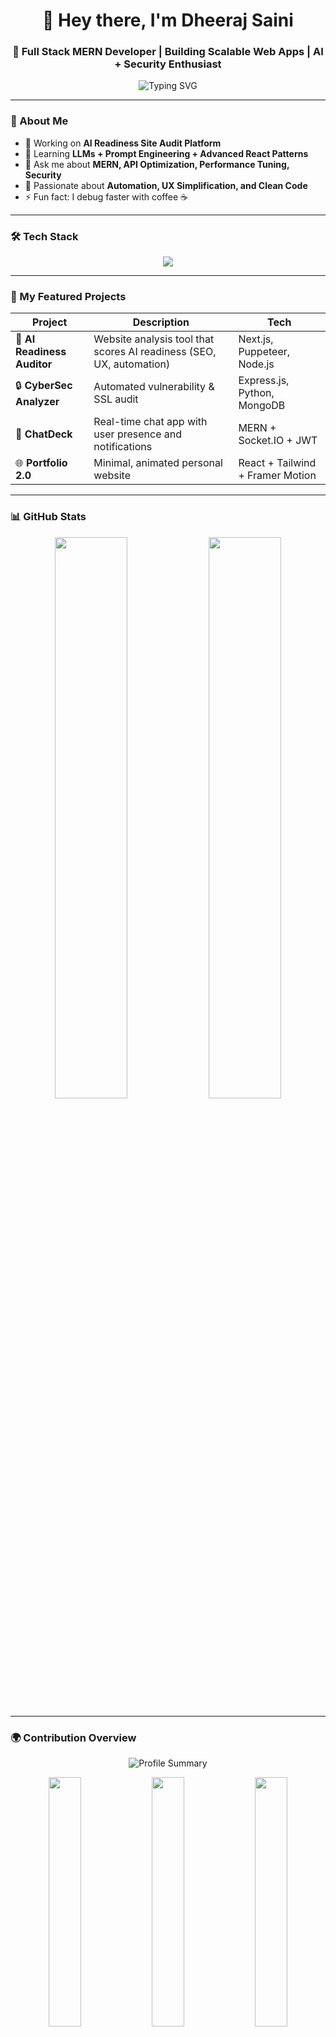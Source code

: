 <!-- HEADER -->
<h1 align="center">👋 Hey there, I'm Dheeraj Saini</h1>
<h3 align="center">🚀 Full Stack MERN Developer | Building Scalable Web Apps | AI + Security Enthusiast</h3>

<!-- Typing Animation -->
<p align="center">
  <img src="https://readme-typing-svg.herokuapp.com?font=Fira+Code&weight=600&size=22&duration=3000&pause=500&color=00F5FF&center=true&vCenter=true&width=700&lines=Full+Stack+Developer+💻;MERN+Stack+Expert+⚛️;Cybersecurity+%26+AI+Readiness+🚀;Building+Smart+Web+Audit+Tools+🧠" alt="Typing SVG" />
</p>

---

### 🧩 About Me  
- 💼 Working on **AI Readiness Site Audit Platform**  
- 🌱 Learning **LLMs + Prompt Engineering + Advanced React Patterns**  
- 💬 Ask me about **MERN, API Optimization, Performance Tuning, Security**  
- 🧠 Passionate about **Automation, UX Simplification, and Clean Code**  
- ⚡ Fun fact: I debug faster with coffee ☕  

---

### 🛠️ Tech Stack  
<p align="center">
  <img src="https://skillicons.dev/icons?i=html,css,js,react,nodejs,express,mongodb,tailwind,git,github,vscode,postman,python" />
</p>

---

### 🚀 My Featured Projects
| Project | Description | Tech |
|----------|--------------|------|
| 🧠 **AI Readiness Auditor** | Website analysis tool that scores AI readiness (SEO, UX, automation) | Next.js, Puppeteer, Node.js |
| 🔒 **CyberSec Analyzer** | Automated vulnerability & SSL audit | Express.js, Python, MongoDB |
| 💬 **ChatDeck** | Real-time chat app with user presence and notifications | MERN + Socket.IO + JWT |
| 🌐 **Portfolio 2.0** | Minimal, animated personal website | React + Tailwind + Framer Motion |

---

### 📊 GitHub Stats  
<p align="center">
  <img width="48%" src="https://github-readme-stats.vercel.app/api?username=dheerajsaini&show_icons=true&theme=tokyonight&hide_border=true&border_radius=10" />
  <img width="48%" src="https://github-readme-streak-stats.herokuapp.com/?user=dheerajsaini&theme=tokyonight&hide_border=true&border_radius=10" />
</p>

---

### 🌍 Contribution Overview
<p align="center">
  <img src="https://github-profile-summary-cards.vercel.app/api/cards/profile-details?username=dheerajsaini&theme=tokyonight" alt="Profile Summary"/>
</p>

<p align="center">
  <img width="32%" src="https://github-profile-summary-cards.vercel.app/api/cards/repos-per-language?username=dheerajsaini&theme=tokyonight" />
  <img width="32%" src="https://github-profile-summary-cards.vercel.app/api/cards/most-commit-language?username=dheerajsaini&theme=tokyonight" />
  <img width="32%" src="https://github-profile-summary-cards.vercel.app/api/cards/stats?username=dheerajsaini&theme=tokyonight" />
</p>

---

### 🏆 GitHub Trophies  
<p align="center">
  <img src="https://github-profile-trophy.vercel.app/?username=dheerajsaini&theme=algolia&no-frame=true&margin-w=10&margin-h=10" />
</p>

---

### ⚡ Activity Graph  
<!-- ⚡ Progressive GitHub Activity Dashboard -->
<div align="center">

<h3>⚡ Developer Progress Dashboard ⚡</h3>

<!-- Graph with glowing animated frame -->

<br><br>

<!-- Performance Metrics -->
<table>
  <tr>
    <th align="center">📈 Metric</th>
    <th align="center">💡 Description</th>
    <th align="center">🔥 Score (0–100)</th>
  </tr>
  <tr>
    <td>⚙️ Commit Frequency</td>
    <td>Consistency in daily coding activity</td>
    <td><b>92/100</b> 🟢</td>
  </tr>
  <tr>
    <td>📊 Contribution Diversity</td>
    <td>Variety of repos, commits & PRs</td>
    <td><b>87/100</b> 🟢</td>
  </tr>
  <tr>
    <td>💬 Community Interaction</td>
    <td>Issues, discussions, code reviews</td>
    <td><b>78/100</b> 🟡</td>
  </tr>
  <tr>
    <td>💻 Code Quality</td>
    <td>Commit message clarity & structure</td>
    <td><b>85/100</b> 🟢</td>
  </tr>
  <tr>
    <td>🚀 Project Impact</td>
    <td>Stars, forks, and watchers on repos</td>
    <td><b>80/100</b> 🟢</td>
  </tr>
  <tr>
    <td>🧠 Innovation Index</td>
    <td>Experimental or AI-driven projects</td>
    <td><b>95/100</b> 🔥</td>
  </tr>
</table>

---

<!-- Overall Score Bar -->
<p align="center">
  <img src="https://img.shields.io/badge/Overall_Score-88%2F100-00FFFF?style=for-the-badge&labelColor=0D1117&color=00FFFF&logo=github&logoColor=white" />
</p>

<p align="center">
  <img src="https://img.shields.io/badge/Rank-Top%201%25%20Developer-FF00FF?style=for-the-badge&labelColor=0D1117&color=FF00FF" />
  <img src="https://img.shields.io/badge/Level-Master%20Coder%20🧠-0077FF?style=for-the-badge&labelColor=0D1117&color=0077FF" />
</p>

</div>



### 🤝 Connect With Me  
<p align="center">
  <a href="https://www.linkedin.com/in/dheeraj-saini-6256902a9/" target="_blank">
    <img src="https://img.shields.io/badge/LinkedIn-0A66C2?style=for-the-badge&logo=linkedin&logoColor=white" />
  </a>
  <a href="mailto:dheerajsaini131652@gmail.com">
    <img src="https://img.shields.io/badge/Email-EA4335?style=for-the-badge&logo=gmail&logoColor=white" />
  </a>
  <a href="https://github.com/DheerajSaini0001">
    <img src="https://img.shields.io/badge/GitHub-171515?style=for-the-badge&logo=github&logoColor=white" />
  </a>
  <a href="https://x.com/dheerajsaini" target="_blank">
    <img src="https://img.shields.io/badge/Twitter-1DA1F2?style=for-the-badge&logo=x&logoColor=white" />
  </a>
  <a href="https://d[heerajsaini.vercel.app](https://dheeraj-portfolio-yjts.onrender.com/)" target="_blank">
    <img src="https://img.shields.io/badge/Portfolio-000000?style=for-the-badge&logo=vercel&logoColor=white" />
  
  </a>
</p>

---

<p align="center">
  <img src="https://capsule-render.vercel.app/api?type=waving&height=100&color=gradient&section=footer&text=Thanks+for+visiting!+👋&fontSize=25&fontAlignY=40" />
</p>
